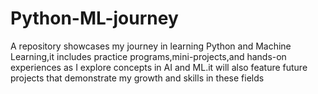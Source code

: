 # Python-ML-journey
A repository showcases my journey in learning Python and Machine Learning,it includes practice programs,mini-projects,and hands-on experiences as I explore concepts in AI and ML.it will also feature future projects that demonstrate my growth and skills in these fields
